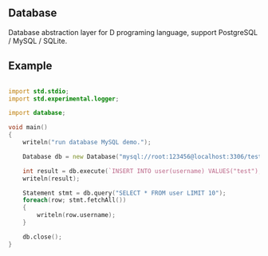 ## Database
Database abstraction layer for D programing language, support PostgreSQL / MySQL / SQLite.

## Example
```D

import std.stdio;
import std.experimental.logger;

import database;

void main()
{
    writeln("run database MySQL demo.");

    Database db = new Database("mysql://root:123456@localhost:3306/test?charset=utf-8");

    int result = db.execute(`INSERT INTO user(username) VALUES("test");`);
    writeln(result);

    Statement stmt = db.query("SELECT * FROM user LIMIT 10");
    foreach(row; stmt.fetchAll())
    {
        writeln(row.username);
    }

    db.close();
}

```
